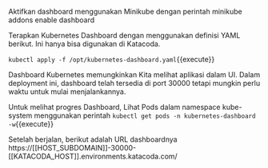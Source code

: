 Aktifkan dashboard menggunakan Minikube dengan perintah minikube addons enable dashboard

Terapkan Kubernetes Dashboard dengan menggunakan definisi YAML berikut. Ini hanya bisa digunakan di Katacoda.

`kubectl apply -f /opt/kubernetes-dashboard.yaml`{{execute}}


Dashboard Kubernetes memungkinkan Kita melihat aplikasi dalam UI. Dalam deployment ini, dashboard telah tersedia di port 30000 tetapi mungkin perlu waktu untuk mulai menjalankannya.

Untuk melihat progres Dashboard, Lihat Pods dalam namespace kube-system menggunakan perintah
`kubectl get pods -n kubernetes-dashboard -w`{{execute}}

Setelah berjalan, berikut adalah URL dashboardnya https://[[HOST_SUBDOMAIN]]-30000-[[KATACODA_HOST]].environments.katacoda.com/